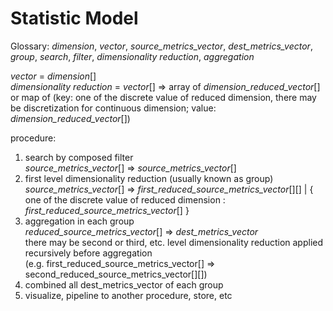 # Statistic Model

Glossary: _dimension_, _vector_, _source_metrics_vector_, _dest_metrics_vector_, _group_, _search_, _filter_, _dimensionality reduction_, _aggregation_

_vector_ = _dimension_[]  
_dimensionality reduction_ = _vector_[] => array of _dimension_reduced_vector_[] or map of (key: one of the discrete value of reduced dimension, there may be discretization for continuous dimension; value: _dimension_reduced_vector_[])

procedure:

1. search by composed filter  
   _source_metrics_vector_[] => _source_metrics_vector_[]
2. first level dimensionality reduction (usually known as group)  
   _source_metrics_vector_[] => _first_reduced_source_metrics_vector_[][] | { one of the discrete value of reduced dimension : _first_reduced_source_metrics_vector_[] }
3. aggregation in each group  
   _reduced_source_metrics_vector_[] => _dest_metrics_vector_  
   there may be second or third, etc. level dimensionality reduction applied recursively before aggregation  
   (e.g. first_reduced_source_metrics_vector[] => second_reduced_source_metrics_vector[][])
4. combined all dest_metrics_vector of each group
5. visualize, pipeline to another procedure, store, etc
